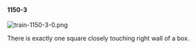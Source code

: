 #### 1150-3
![train-1150-3-0.png](https://github.com/lil-lab/nlvr/raw/master/nlvr/train/images/59/train-1150-3-0.png "train-1150-3-0.png")

There is exactly one square closely touching right wall of a box.